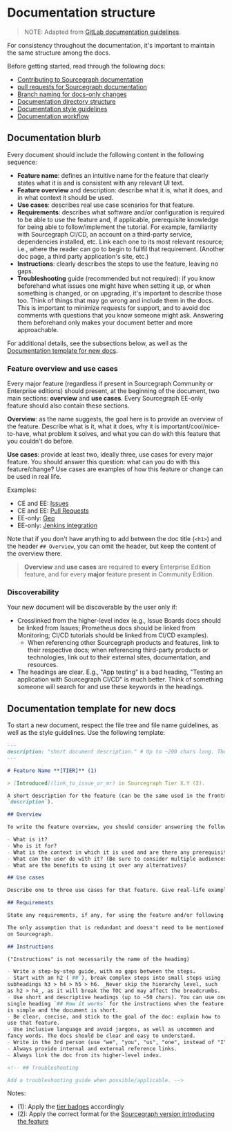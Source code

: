 # Documentation structure

> NOTE: Adapted from [GitLab documentation guidelines](https://gitlab.com/gitlab-org/gitlab-ee/raw/master/doc/development/documentation/structure.md).

<!-- TODO(sqs): continue customizing below here -->

For consistency throughout the documentation, it's important to maintain the same
structure among the docs.

Before getting started, read through the following docs:

- [Contributing to Sourcegraph documentation](index.md#contributing-to-docs)
- [pull requests for Sourcegraph documentation](index.md#merge-requests-for-gitlab-documentation)
- [Branch naming for docs-only changes](index.md#branch-naming)
- [Documentation directory structure](index.md#documentation-directory-structure)
- [Documentation style guidelines](styleguide.md)
- [Documentation workflow](workflow.md)

## Documentation blurb

Every document should include the following content in the following sequence:

- **Feature name**: defines an intuitive name for the feature that clearly
  states what it is and is consistent with any relevant UI text.
- **Feature overview** and description: describe what it is, what it does, and in what context it should be used.
- **Use cases**: describes real use case scenarios for that feature.
- **Requirements**: describes what software and/or configuration is required to be able to
  use the feature and, if applicable, prerequisite knowledge for being able to follow/implement the tutorial.
  For example, familiarity with Sourcegraph CI/CD, an account on a third-party service, dependencies installed, etc.
  Link each one to its most relevant resource; i.e., where the reader can go to begin to fullfil that requirement.
  (Another doc page, a third party application's site, etc.)
- **Instructions**: clearly describes the steps to use the feature, leaving no gaps.
- **Troubleshooting** guide (recommended but not required): if you know beforehand what issues
  one might have when setting it up, or when something is changed, or on upgrading, it's
  important to describe those too. Think of things that may go wrong and include them in the
  docs. This is important to minimize requests for support, and to avoid doc comments with
  questions that you know someone might ask. Answering them beforehand only makes your
  document better and more approachable.

For additional details, see the subsections below, as well as the [Documentation template for new docs](#Documentation-template-for-new-docs).

### Feature overview and use cases

Every major feature (regardless if present in Sourcegraph Community or Enterprise editions)
should present, at the beginning of the document, two main sections: **overview** and
**use cases**. Every Sourcegraph EE-only feature should also contain these sections.

**Overview**: as the name suggests, the goal here is to provide an overview of the feature.
Describe what is it, what it does, why it is important/cool/nice-to-have,
what problem it solves, and what you can do with this feature that you couldn't
do before.

**Use cases**: provide at least two, ideally three, use cases for every major feature.
You should answer this question: what can you do with this feature/change? Use cases
are examples of how this feature or change can be used in real life.

Examples:

- CE and EE: [Issues](../../user/project/issues/index.md#use-cases)
- CE and EE: [Pull Requests](../../user/project/merge_requests/index.md)
- EE-only: [Geo](https://docs.gitlab.com/ee/administration/geo/replication/index.html)
- EE-only: [Jenkins integration](https://docs.gitlab.com/ee/integration/jenkins.html)

Note that if you don't have anything to add between the doc title (`<h1>`) and
the header `## Overview`, you can omit the header, but keep the content of the
overview there.

> **Overview** and **use cases** are required to **every** Enterprise Edition feature,
and for every **major** feature present in Community Edition.

### Discoverability

Your new document will be discoverable by the user only if:

- Crosslinked from the higher-level index (e.g., Issue Boards docs
  should be linked from Issues; Prometheus docs should be linked from
  Monitoring; CI/CD tutorials should be linked from CI/CD examples).
  - When referencing other Sourcegraph products and features, link to their
  respective docs; when referencing third-party products or technologies,
  link out to their external sites, documentation, and resources.
- The headings are clear. E.g., "App testing" is a bad heading, "Testing
  an application with Sourcegraph CI/CD" is much better. Think of something
  someone will search for and use these keywords in the headings.

## Documentation template for new docs

To start a new document, respect the file tree and file name guidelines,
as well as the style guidelines. Use the following template:

```md
---
description: "short document description." # Up to ~200 chars long. They will be displayed in Google Search Snippets.
---

# Feature Name **[TIER]** (1)

> [Introduced](link_to_issue_or_mr) in Sourcegraph Tier X.Y (2).

A short description for the feature (can be the same used in the frontmatter's
`description`).

## Overview

To write the feature overview, you should consider answering the following questions:

- What is it?
- Who is it for?
- What is the context in which it is used and are there any prerequisites/requirements?
- What can the user do with it? (Be sure to consider multiple audiences, like Sourcegraph admin and developer-user.)
- What are the benefits to using it over any alternatives?

## Use cases

Describe one to three use cases for that feature. Give real-life examples.

## Requirements

State any requirements, if any, for using the feature and/or following along with the tutorial.

The only assumption that is redundant and doesn't need to be mentioned is having an account
on Sourcegraph.

## Instructions

("Instructions" is not necessarily the name of the heading)

- Write a step-by-step guide, with no gaps between the steps.
- Start with an h2 (`##`), break complex steps into small steps using
subheadings h3 > h4 > h5 > h6. _Never skip the hierarchy level, such
as h2 > h4_, as it will break the TOC and may affect the breadcrumbs.
- Use short and descriptive headings (up to ~50 chars). You can use one
single heading `## How it works` for the instructions when the feature
is simple and the document is short.
- Be clear, concise, and stick to the goal of the doc: explain how to
use that feature.
- Use inclusive language and avoid jargons, as well as uncommon and
fancy words. The docs should be clear and easy to understand.
- Write in the 3rd person (use "we", "you", "us", "one", instead of "I" or "me").
- Always provide internal and external reference links.
- Always link the doc from its higher-level index.

<!-- ## Troubleshooting

Add a troubleshooting guide when possible/applicable. -->
```

Notes:

- (1): Apply the [tier badges](styleguide.md#product-badges) accordingly
- (2): Apply the correct format for the [Sourcegraph version introducing the feature](styleguide.md#gitlab-versions-and-tiers)
